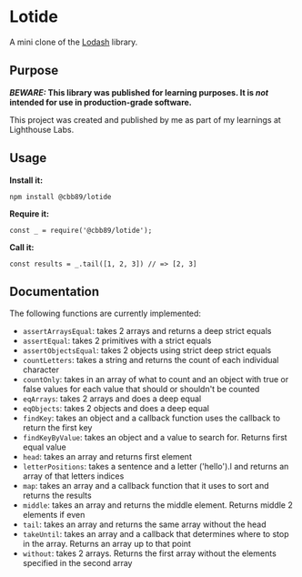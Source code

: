 # Lotide

A mini clone of the [Lodash](https://lodash.com) library.

## Purpose

**_BEWARE:_ This library was published for learning purposes. It is _not_ intended for use in production-grade software.**

This project was created and published by me as part of my learnings at Lighthouse Labs. 

## Usage

**Install it:**

`npm install @cbb89/lotide`

**Require it:**

`const _ = require('@cbb89/lotide');`

**Call it:**

`const results = _.tail([1, 2, 3]) // => [2, 3]`

## Documentation

The following functions are currently implemented:

* `assertArraysEqual`: takes 2 arrays and returns a deep strict equals
* `assertEqual`: takes 2 primitives with a strict equals
* `assertObjectsEqual`: takes 2 objects using strict deep strict equals
* `countLetters`: takes a string and returns the count of each individual character
* `countOnly`: takes in an array of what to count and an object with true or false values for each value that should or shouldn't be counted
* `eqArrays`: takes 2 arrays and does a deep equal
* `eqObjects`: takes 2 objects and does a deep equal
* `findKey`: takes an object and a callback function uses the callback to return the first key
* `findKeyByValue`: takes an object and a value to search for. Returns first equal value
* `head`: takes an array and returns first element
* `letterPositions`: takes a sentence and a letter ('hello').l and returns an array of that letters indices
* `map`: takes an array and a callback function that it uses to sort and returns the results
* `middle`: takes an array and returns the middle element. Returns middle 2 elements if even
* `tail`: takes an array and returns the same array without the head
* `takeUntil`: takes an array and a callback that determines where to stop in the array. Returns an array up to that point
* `without`: takes 2 arrays. Returns the first array without the elements specified in the second array